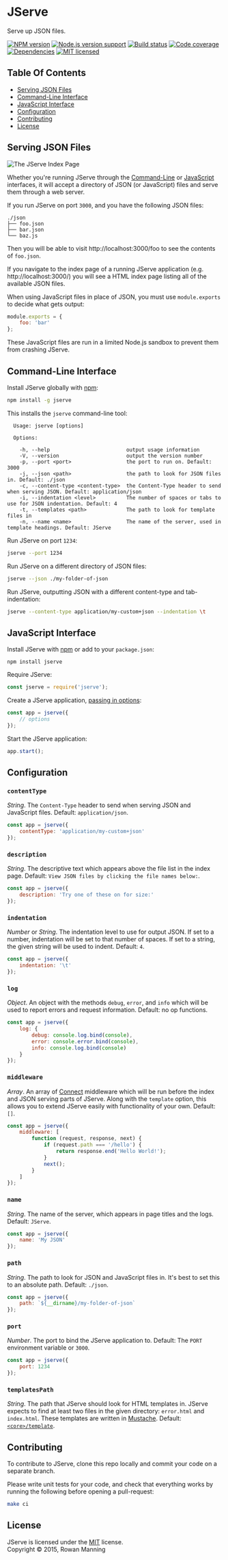 
JServe
=======

Serve up JSON files.

[![NPM version][shield-npm]][info-npm]
[![Node.js version support][shield-node]][info-node]
[![Build status][shield-build]][info-build]
[![Code coverage][shield-coverage]][info-coverage]
[![Dependencies][shield-dependencies]][info-dependencies]
[![MIT licensed][shield-license]][info-license]


Table Of Contents
-----------------

- [Serving JSON Files](#serving-json-files)
- [Command-Line Interface](#command-line-interface)
- [JavaScript Interface](#javascript-interface)
- [Configuration](#configuration)
- [Contributing](#contributing)
- [License](#license)


Serving JSON Files
------------------

![The JServe Index Page](screenshot.png)

Whether you're running JServe through the [Command-Line](#command-line-interface) or [JavaScript](#javascript-interface) interfaces, it will accept a directory of JSON (or JavaScript) files and serve them through a web server.

If you run JServe on port `3000`, and you have the following JSON files:

```
./json
├── foo.json
├── bar.json
└── baz.js
```

Then you will be able to visit http://localhost:3000/foo to see the contents of `foo.json`.

If you navigate to the index page of a running JServe application (e.g. http://localhost:3000/) you will see a HTML index page listing all of the available JSON files.

When using JavaScript files in place of JSON, you must use `module.exports` to decide what gets output:

```js
module.exports = {
    foo: 'bar'
};
```

These JavaScript files are run in a limited Node.js sandbox to prevent them from crashing JServe.


Command-Line Interface
----------------------

Install JServe globally with [npm][npm]:

```sh
npm install -g jserve
```

This installs the `jserve` command-line tool:

```
  Usage: jserve [options]

  Options:

    -h, --help                         output usage information
    -V, --version                      output the version number
    -p, --port <port>                  the port to run on. Default: 3000
    -j, --json <path>                  the path to look for JSON files in. Default: ./json
    -c, --content-type <content-type>  the Content-Type header to send when serving JSON. Default: application/json
    -i, --indentation <level>          The number of spaces or tabs to use for JSON indentation. Default: 4
    -t, --templates <path>             The path to look for template files in
    -n, --name <name>                  The name of the server, used in template headings. Default: JServe
```

Run JServe on port `1234`:

```sh
jserve --port 1234
```

Run JServe on a different directory of JSON files:

```sh
jserve --json ./my-folder-of-json
```

Run JServe, outputting JSON with a different content-type and tab-indentation:

```sh
jserve --content-type application/my-custom+json --indentation \t
```


JavaScript Interface
--------------------

Install JServe with [npm][npm] or add to your `package.json`:

```
npm install jserve
```

Require JServe:

```js
const jserve = require('jserve');
```

Create a JServe application, [passing in options](#configuration):

```js
const app = jserve({
    // options
});
```

Start the JServe application:

```js
app.start();
```


Configuration
-------------

### `contentType`

_String_. The `Content-Type` header to send when serving JSON and JavaScript files. Default: `application/json`.

```js
const app = jserve({
    contentType: 'application/my-custom+json'
});
```

### `description`

_String_. The descriptive text which appears above the file list in the index page. Default: `View JSON files by clicking the file names below:`.

```js
const app = jserve({
    description: 'Try one of these on for size:'
});
```

### `indentation`

_Number_ or _String_. The indentation level to use for output JSON. If set to a number, indentation will be set to that number of spaces. If set to a string, the given string will be used to indent. Default: `4`.

```js
const app = jserve({
    indentation: '\t'
});
```

### `log`

_Object_. An object with the methods `debug`, `error`, and `info` which will be used to report errors and request information. Default: no op functions.

```js
const app = jserve({
    log: {
        debug: console.log.bind(console),
        error: console.error.bind(console),
        info: console.log.bind(console)
    }
});
```

### `middleware`

_Array_. An array of [Connect][connect] middleware which will be run before the index and JSON serving parts of JServe. Along with the `template` option, this allows you to extend JServe easily with functionality of your own. Default: `[]`.

```js
const app = jserve({
    middleware: [
        function (request, response, next) {
            if (request.path === '/hello') {
                return response.end('Hello World!');
            }
            next();
        }
    ]
});
```

### `name`

_String_. The name of the server, which appears in page titles and the logs. Default: `JServe`.

```js
const app = jserve({
    name: 'My JSON'
});
```

### `path`

_String_. The path to look for JSON and JavaScript files in. It's best to set this to an absolute path. Default: `./json`.

```js
const app = jserve({
    path: `${__dirname}/my-folder-of-json`
});
```

### `port`

_Number_. The port to bind the JServe application to. Default: The `PORT` environment variable or `3000`.

```js
const app = jserve({
    port: 1234
});
```

### `templatesPath`

_String_. The path that JServe should look for HTML templates in. JServe expects to find at least two files in the given directory: `error.html` and `index.html`. These templates are written in [Mustache][mustache]. Default: [`<core>/template`](template).


Contributing
------------

To contribute to JServe, clone this repo locally and commit your code on a separate branch.

Please write unit tests for your code, and check that everything works by running the following before opening a pull-request:

```sh
make ci
```


License
-------

JServe is licensed under the [MIT][info-license] license.  
Copyright &copy; 2015, Rowan Manning



[connect]: https://github.com/senchalabs/connect
[mustache]: https://mustache.github.io/
[npm]: https://www.npmjs.com/

[info-coverage]: https://coveralls.io/github/rowanmanning/jserve
[info-dependencies]: https://gemnasium.com/rowanmanning/jserve
[info-license]: LICENSE
[info-node]: package.json
[info-npm]: https://www.npmjs.com/package/jserve
[info-build]: https://travis-ci.org/rowanmanning/jserve
[shield-coverage]: https://img.shields.io/coveralls/rowanmanning/jserve.svg
[shield-dependencies]: https://img.shields.io/gemnasium/rowanmanning/jserve.svg
[shield-license]: https://img.shields.io/badge/license-MIT-blue.svg
[shield-node]: https://img.shields.io/badge/node.js%20support-4–5-brightgreen.svg
[shield-npm]: https://img.shields.io/npm/v/jserve.svg
[shield-build]: https://img.shields.io/travis/rowanmanning/jserve/master.svg
